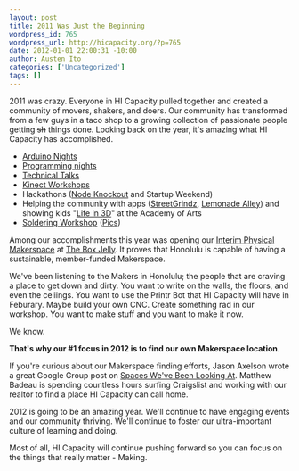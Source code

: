```yaml
--- 
layout: post
title: 2011 Was Just the Beginning
wordpress_id: 765
wordpress_url: http://hicapacity.org/?p=765
date: 2012-01-01 22:00:31 -10:00
author: Austen Ito
categories: ['Uncategorized']
tags: []
---
```

2011 was crazy. Everyone in HI Capacity pulled together and created a community of movers, shakers, and doers. Our community has transformed from a few guys in a taco shop to a growing collection of passionate people getting <del>sh</del> things done. Looking back on the year, it's amazing what HI Capacity has accomplished.
<ul>
	<li><a href="http://hicapacity.org/?s=arduino&amp;submit=Search">Arduino Nights</a></li>
	<li><a href="http://hicapacity.org/2011/10/17/first-public-night-foursquare-api-night/">Programming nights</a></li>
	<li><a href="http://hicapacity.org/2011/11/19/attacking-web-applications-nov-29th/">Technical Talks</a></li>
	<li><a href="http://hicapacity.org/2011/10/14/3d-interactive-programming-for-the-rest-of-us-hacking-the-microsoft-kinect-sensor/">Kinect Workshops</a></li>
	<li>Hackathons (<a href="http://hicapacity.org/2011/08/30/node-knockout-2011-completed/">Node Knockout</a> and Startup Weekend)</li>
	<li>Helping the community with apps (<a href="http://www.google.com/url?sa=t&amp;rct=j&amp;q=&amp;esrc=s&amp;source=web&amp;cd=1&amp;ved=0CB4QFjAA&amp;url=http%3A%2F%2Fitunes.apple.com%2Fus%2Fapp%2Ffind-streetgrindz%2Fid457410435%3Fmt%3D8&amp;ei=hmEBT7GyG8eZiALxqsDQDg&amp;usg=AFQjCNEX_ZwMf_KnwlVDw6qpYfsfCLTHSg">StreetGrindz</a>, <a href="http://itunes.apple.com/us/app/lemonade-alley/id477041389?mt=8">Lemonade Alley</a>) and showing kids "<a href="http://www.honoluluacademy.org/events/bank_of_hawaii_sunday/12120-life_3d">Life in 3D</a>" at the Academy of Arts</li>
	<li><a href="http://hicapacity.org/2011/12/01/soldering-workshop-dec-13-2011/">Soldering Workshop</a> (<a href="https://www.facebook.com/media/set/?set=a.249435235121863.60851.138211559577565&amp;type=3">Pics</a>)</li>
</ul>
Among our accomplishments this year was opening our <a href="http://hicapacity.org/2011/09/23/a-physical-makerspace-october-10th-2011/">Interim Physical Makerspace</a> at <a href="http://www.theboxjelly.com/">The Box Jelly</a>. It proves that Honolulu is capable of having a sustainable, member-funded Makerspace.

We've been listening to the Makers in Honolulu; the people that are craving a place to get down and dirty. You want to write on the walls, the floors, and even the celiings. You want to use the Printr Bot that HI Capacity will have in Feburary. Maybe build your own CNC. Create something rad in our workshop. You want to make stuff and you want to make it now.

We know.

<strong>That's why our #1 focus in 2012 is to find our own Makerspace location</strong>.

If you're curious about our Makerspace finding efforts, Jason Axelson wrote a great Google Group post on <a href="https://groups.google.com/forum/#!topic/honolulu-makerspace/vAmXTAW-txA">Spaces We've Been Looking At</a>. Matthew Badeau is spending countless hours surfing Craigslist and working with our realtor to find a place HI Capacity can call home.

2012 is going to be an amazing year. We'll continue to have engaging events and our community thriving. We'll continue to foster our ultra-important culture of learning and doing.

Most of all, HI Capacity will continue pushing forward so you can focus on the things that really matter - Making.
